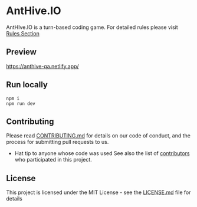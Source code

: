 # AntHive.IO
AntHIve.IO is a turn-based coding game. For detailed rules please visit [Rules Section ](https://anthive.io/rules/)

## Preview
https://anthive-qa.netlify.app/

## Run locally
```
npm i
npm run dev
```

## Contributing
Please read [CONTRIBUTING.md](CONTRIBUTING.md) for details on our code of conduct, and the process for submitting pull requests to us.
* Hat tip to anyone whose code was used
See also the list of [contributors](https://github.com/anthive/website/contributors) who participated in this project.

## License
This project is licensed under the MIT License - see the [LICENSE.md](LICENSE.md) file for details
